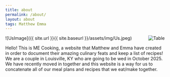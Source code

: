 ```yaml
---
title: about
permalink: /about/
layout: about
tags: Matthew Emma
---
```


![UsImage]({{ site.url }}{{ site.baseurl }}/assets/img/Us.jpeg)
<img src="MECooking/assets/img/DinnerTable.jpeg" alt="Table" align="right">

Hello! This is ME Cooking, a website that Matthew and Emma have created in order to document their amazing culinary feats and keep a list of recipes!
We are a couple in Louisville, KY who are going to be wed in October 2025. We have recently moved in together and this website is a way for us to concatenate all of our meal plans and recipes that we eat/make together.
